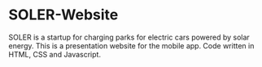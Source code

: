 # SOLER-Website
SOLER is a startup for charging parks for electric cars powered by solar energy. This is a presentation website for the mobile app. Code written in HTML, CSS and Javascript.
